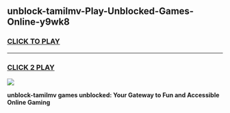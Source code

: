 
## unblock-tamilmv-Play-Unblocked-Games-Online-y9wk8
<h3>
<a href="https://premium76.site?title=unblock-tamilmv&ref=25A">CLICK TO PLAY</a></h3>
<hr>

<h3>
<a href="https://premium76.site?title=unblock-tamilmv&ref=25A">CLICK 2 PLAY</a>
  
</h3>

<a href="https://premium76.site?title=unblock-tamilmv&ref=25A"><img src="https://clearcache.store/games.png"></a>


**unblock-tamilmv games unblocked: Your Gateway to Fun and Accessible Online Gaming**
